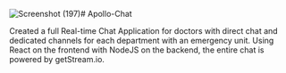 ![Screenshot (197)](https://github.com/YadNash/Apollo-Chat/assets/109527105/da026f68-93b7-428f-9b32-c84d9a6156d6)# Apollo-Chat

Created a full Real-time Chat Application for doctors with direct chat and dedicated channels for each department with an emergency unit. Using React on the frontend with NodeJS on the backend, the entire chat is powered by getStream.io.


